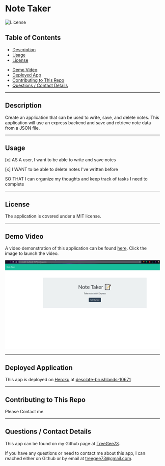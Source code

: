 # Note Taker

![License](https://img.shields.io/badge/License-MIT-blue)

## Table of Contents
  * [Description](#description)
  * [Usage](#usage)
  * [License](#license)
  <!-- * [Credits](#credits) -->
  * [Demo Video](#demo)
  * [Deployed App](#deployed-app)
  * [Contributing to This Repo](#contributing-to-this-repo)
  * [Questions / Contact Details](#questions-/-contact-details)

---

## Description
Create an application that can be used to write, save, and delete notes. This application will use an express backend and save and retrieve note data from a JSON file.

---

## Usage
 [x] AS A user, I want to be able to write and save notes

 [x] I WANT to be able to delete notes I've written before

SO THAT I can organize my thoughts and keep track of tasks I need to complete

---

## License
The application is covered under a MIT license.

---

## Demo Video
A video demonstration of this application can be found [here](https://youtu.be/RvhQbaUtbQ8).
Click the image to launch the video.

[![Screeshot](Screenshot.jpg)](https://www.youtube.com/watch?v=RvhQbaUtbQ8 "Demo")

---

## Deployed Application
This app is deployed on [Heroku](https://dashboard.heroku.com/) at [desolate-brushlands-10671](https://desolate-brushlands-10671.herokuapp.com/)

---

## Contributing to This Repo
Please Contact me.

---

## Questions / Contact Details
This app can be found on my Github page at [TreeGee73](https://github.com/TreeGee73).

If you have any questions or need to contact me about this app, I can reached either on Github or by email at [treegee73@gmail.com](treegee73@gmail.com).
